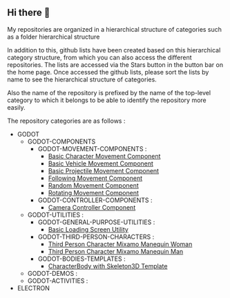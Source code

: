 ## Hi there 👋

My repositories are organized in a hierarchical structure of categories such as a folder hierarchical structure

In addition to this, github lists have been created based on this hierarchical category structure, from which you can also access the different repositories. 
The lists are accessed via the Stars button in the button bar on the home page.
Once accessed the github lists, please sort the lists by name to see the hierarchical structure of categories.

Also the name of the repository is prefixed by the name of the top-level category to which it belongs to be able to identify the repository more easily.

The repository categories are as follows :

* GODOT
     * GODOT-COMPONENTS
          * GODOT-MOVEMENT-COMPONENTS :
              * [Basic Character Movement Component](https://github.com/chemacarceller/GODOT-Basic-Character-Movement-Component)
              * [Basic Vehicle Movement Component](https://github.com/chemacarceller/Godot-Basic-Vehicle-Movement-Component)
              * [Basic Projectile Movement Component](https://github.com/chemacarceller/GODOT-Basic-Projectile-Movement-Component)
              * [Following Movement Component](https://github.com/chemacarceller/GODOT-Following-Body-Movement-Component)
              * [Random Movement Component](https://github.com/chemacarceller/GODOT-Random-Movement-Component)
              * [Rotating Movement Component](https://github.com/chemacarceller/GODOT-Rotating-Movement-Component)
          * GODOT-CONTROLLER-COMPONENTS :
              * [Camera Controller Component](https://github.com/chemacarceller/GODOT-Camera-Controller-Component)
     * GODOT-UTILITIES :
         * GODOT-GENERAL-PURPOSE-UTILITIES :
             * [Basic Loading Screen Utility](https://github.com/chemacarceller/GODOT-Basic-Loading-Screen-Utility)
         * GODOT-THIRD-PERSON-CHARACTERS :
             * [Third Person Character Mixamo Manequin Woman](https://github.com/chemacarceller/GODOT-Third-Person-Character-Utility-Mixamo-Manequin-Woman)
             * [Third Person Character Mixamo Manequin Man](https://github.com/chemacarceller/GODOT-Third-Person-Character-Utility-Mixamo-Manequin-Man)
          * GODOT-BODIES-TEMPLATES :
             * [CharacterBody with Skeleton3D Template](https://github.com/chemacarceller/GODOT-CharacterBody-Skeleton-Template)
     * GODOT-DEMOS :
     * GODOT-ACTIVITIES :                
* ELECTRON
  <!--
* UNREAL
     * UNREAL-ACTIVITIES :
     * UNREAL-DEMOS :
* UNITY
     * UNITY-ACTIVITIES :
     * UNITY-DEMOS :
-->

